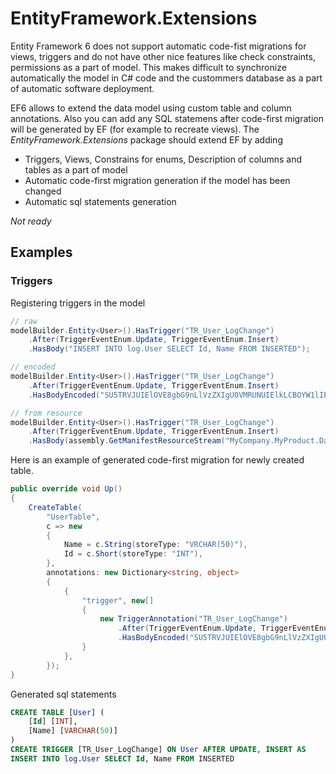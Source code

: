 # EntityFramework.Extensions

Entity Framework 6 does not support automatic code-fist migrations for views, triggers and do not have other nice features like
check constraints, permissions as a part of model. This makes difficult to synchronize automatically the model in C# code and the
custommers database as a part of automatic software deployment.

EF6 allows to extend the data model using custom table and column annotations. Also you can add any SQL statemens after code-first migration will be generated by EF (for example to recreate views). The *EntityFramework.Extensions* package should extend EF by adding

* Triggers, Views, Constrains for enums, Description of columns and tables as a part of model
* Automatic code-first migration generation if the model has been changed
* Automatic sql statements generation

*Not ready*

## Examples

### Triggers

Registering triggers in the model
```C#
// raw
modelBuilder.Entity<User>().HasTrigger("TR_User_LogChange")
    .After(TriggerEventEnum.Update, TriggerEventEnum.Insert)
    .HasBody("INSERT INTO log.User SELECT Id, Name FROM INSERTED");

// encoded
modelBuilder.Entity<User>().HasTrigger("TR_User_LogChange")
    .After(TriggerEventEnum.Update, TriggerEventEnum.Insert)
    .HasBodyEncoded("SU5TRVJUIElOVE8gbG9nLlVzZXIgU0VMRUNUIElkLCBOYW1lIEZST00gSU5TRVJURUQ=");

// from resource
modelBuilder.Entity<User>().HasTrigger("TR_User_LogChange")
    .After(TriggerEventEnum.Update, TriggerEventEnum.Insert)
    .HasBody(assembly.GetManifestResourceStream("MyCompany.MyProduct.Data.Configuration.Sql.UserLogDelete.sql"));
```

Here is an example of generated code-first migration for newly created table.
```C#
public override void Up()
{
    CreateTable(
        "UserTable",
        c => new
        {
            Name = c.String(storeType: "VRCHAR(50)"),
            Id = c.Short(storeType: "INT"),
        },
        annotations: new Dictionary<string, object>
        {
            {
                "trigger", new[]
                {
                    new TriggerAnnotation("TR_User_LogChange")
                        .After(TriggerEventEnum.Update, TriggerEventEnum.Insert)
                        .HasBodyEncoded("SU5TRVJUIElOVE8gbG9nLlVzZXIgU0VMRUNUIElkLCBOYW1lIEZST00gSU5TRVJURUQ="),
                }
            },
        });
}
```

Generated sql statements
```SQL
CREATE TABLE [User] (
    [Id] [INT],
    [Name] [VARCHAR(50)]
)
CREATE TRIGGER [TR_User_LogChange] ON User AFTER UPDATE, INSERT AS
INSERT INTO log.User SELECT Id, Name FROM INSERTED
```

